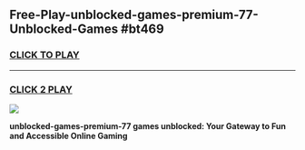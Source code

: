 
## Free-Play-unblocked-games-premium-77-Unblocked-Games #bt469
<h3>
<a href="https://news.freeplayer.one?title=unblocked-games-premium-77&ref=8M">CLICK TO PLAY</a></h3>
<hr>

<h3>
<a href="https://news.freeplayer.one?title=unblocked-games-premium-77&ref=8M">CLICK 2 PLAY</a>
  
</h3>

<a href="https://news.freeplayer.one?title=unblocked-games-premium-77&ref=8M"><img src="https://clearcache.store/games.png"></a>


**unblocked-games-premium-77 games unblocked: Your Gateway to Fun and Accessible Online Gaming**

